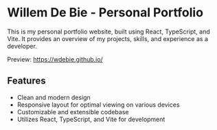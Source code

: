 # Willem De Bie - Personal Portfolio

This is my personal portfolio website, built using React, TypeScript, and Vite. It provides an overview of my projects, skills, and experience as a developer.

Preview: https://wdebie.github.io/

## Features

- Clean and modern design
- Responsive layout for optimal viewing on various devices
- Customizable and extensible codebase
- Utilizes React, TypeScript, and Vite for development
